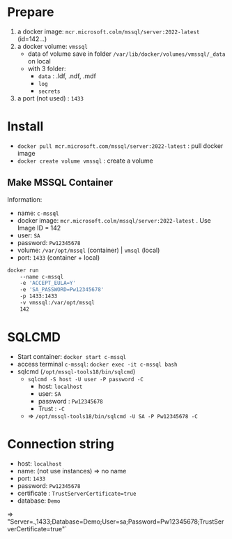 # Prepare
1. a docker image: `mcr.microsoft.colm/mssql/server:2022-latest` (id=142...)
2. a docker volume: `vmssql` 
    - data of volume save in folder `/var/lib/docker/volumes/vmssql/_data` on local
    - with 3 folder:  
        - `data` : .ldf, .ndf, .mdf
        - `log`
        - `secrets`
3. a port (not used) : `1433`

# Install
- `docker pull mcr.microsoft.com/mssql/server:2022-latest` : pull docker image
- `docker create volume vmssql` : create a volume

## Make MSSQL Container
Information:
- name: `c-mssql`
- docker image: `mcr.microsoft.colm/mssql/server:2022-latest` . Use Image ID = 142 
- user: `SA`
- password: `Pw12345678`
- volume: `/var/opt/mssql` (container) | `vmsql` (local)
- port: `1433` (container + local)

```bash
docker run
    --name c-mssql
    -e 'ACCEPT_EULA=Y'
    -e 'SA_PASSWORD=Pw12345678'
    -p 1433:1433 
    -v vmssql:/var/opt/mssql
    142
```

# SQLCMD
- Start container: `docker start c-mssql`
- access terminal `c-mssql`: `docker exec -it c-mssql bash`
- sqlcmd (`/opt/mssql-tools18/bin/sqlcmd`)
    - `sqlcmd -S host -U user -P password -C`
        - host: `localhost`
        - user: `SA`
        - password : `Pw12345678`
        - Trust : `-C`
    - => `/opt/mssql-tools18/bin/sqlcmd -U SA -P Pw12345678 -C`

# Connection string
- host: `localhost`
- name: (not use instances) => no name
- port: `1433`
- password: `Pw12345678`
- certificate : `TrustServerCertificate=true`
- database: `Demo`

=> "Server=.,1433;Database=Demo;User=sa;Password=Pw12345678;TrustServerCertificate=true"`

